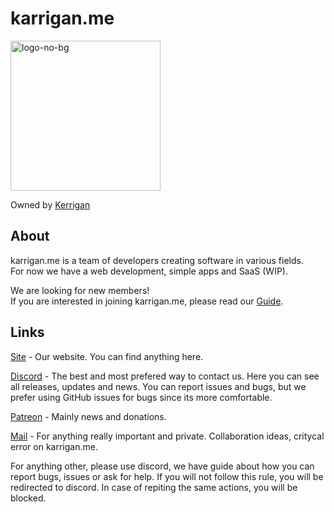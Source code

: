 <h1>karrigan.me</h1>
<img width="240" height="240" alt="logo-no-bg" src="https://github.com/user-attachments/assets/77241d78-e381-44a3-8090-8f6e1b613b31"/>

Owned by <a href="https://github.com/KmeKerrigan">Kerrigan</a>

## About
karrigan.me is a team of developers creating software in various fields.<br>
For now we have a web development, simple apps and SaaS (WIP).

We are looking for new members!<br>
If you are interested in joining karrigan.me, please read our <a href="https://guidelines.karrigan.me/">Guide</a>.

## Links
<a href="karrigan.me">Site</a> - Our website. You can find anything here.

<a href="https://discord.gg/9Vas7YR5PB">Discord</a> - The best and most prefered way to contact us. 
Here you can see all releases, updates and news. 
You can report issues and bugs, but we prefer using GitHub issues for bugs since its more comfortable.

<a href="https://patreon.com/karriganme">Patreon</a> - Mainly news and donations.

<a href="info@karrigan.me">Mail</a> - For anything really important and private. 
Collaboration ideas, critycal error on karrigan.me.

For anything other, please use discord, we have guide about how you can report bugs, issues or ask for help. If you will not follow this rule, you will be redirected to discord. In case of repiting the same actions, you will be blocked.
<a href=""></a>
